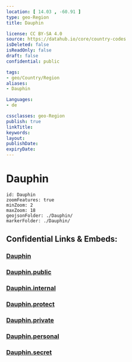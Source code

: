 ```yaml
---
location: [ 14.03 , -60.91 ] 
type: geo-Region
title: Dauphin

license: CC BY-SA 4.0
source: https://datahub.io/core/country-codes
isDeleted: false
isReadOnly: false
draft: false
confidential: public

tags:
- geo/Country/Region
aliases:
- Dauphin

Languages:
- de

cssclasses: geo-Region
publish: true
linkTitle: 
keywords: 
layout: 
publishDate: 
expiryDate: 
---
```


# Dauphin

```leaflet
id: Dauphin
zoomFeatures: true 
minZoom: 2 
maxZoom: 18
geojsonFolder: ./Dauphin/
markerFolder: ./Dauphin/
```


## Confidential Links & Embeds: 

### [Dauphin](/_Standards/Earth/Continent/America~Caribbean/Saint_Lucia/Districts~Saint_Lucia/Dauphin.md) 

### [Dauphin.public](/_public/Earth/Continent/America~Caribbean/Saint_Lucia/Districts~Saint_Lucia/Dauphin.public.md) 

### [Dauphin.internal](/_internal/Earth/Continent/America~Caribbean/Saint_Lucia/Districts~Saint_Lucia/Dauphin.internal.md) 

### [Dauphin.protect](/_protect/Earth/Continent/America~Caribbean/Saint_Lucia/Districts~Saint_Lucia/Dauphin.protect.md) 

### [Dauphin.private](/_private/Earth/Continent/America~Caribbean/Saint_Lucia/Districts~Saint_Lucia/Dauphin.private.md) 

### [Dauphin.personal](/_personal/Earth/Continent/America~Caribbean/Saint_Lucia/Districts~Saint_Lucia/Dauphin.personal.md) 

### [Dauphin.secret](/_secret/Earth/Continent/America~Caribbean/Saint_Lucia/Districts~Saint_Lucia/Dauphin.secret.md)

